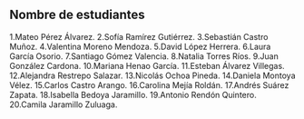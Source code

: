 ## Nombre de estudiantes

1.Mateo Pérez Álvarez.
2.Sofía Ramírez Gutiérrez.
3.Sebastián Castro Muñoz.
4.Valentina Moreno Mendoza.
5.David López Herrera.
6.Laura García Osorio.
7.Santiago Gómez Valencia.
8.Natalia Torres Ríos.
9.Juan González Cardona.
10.Mariana Henao García.
11.Esteban Álvarez Villegas.
12.Alejandra Restrepo Salazar.
13.Nicolás Ochoa Pineda.
14.Daniela Montoya Vélez.
15.Carlos Castro Arango.
16.Carolina Mejía Roldán.
17.Andrés Suárez Zapata.
18.Isabella Bedoya Jaramillo.
19.Antonio Rendón Quintero.
20.Camila Jaramillo Zuluaga.